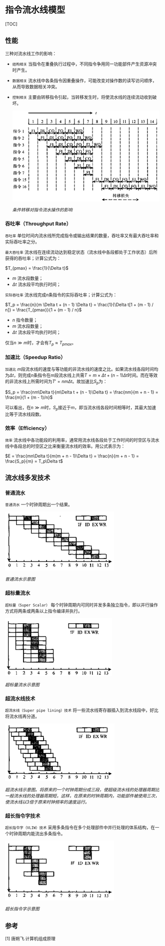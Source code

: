 # 指令流水线模型

[TOC]



## 性能

三种对流水线工作的影响：

- `结构相关` 当指令在重叠执行过程中，不同指令争用同一功能部件产生资源冲突时产生。

- `数据相关` 流水线中各条指令因重叠操作，可能改变对操作数的读写访问顺序，从而导致数据相关冲突。

- `控制相关` 主要由转移指令引起，当转移发生时，将使流水线的连续流动收到破坏。

  ![pipeline_condition_move](res/pipeline_condition_move.png)

  *条件转移对指令流水操作的影响*

### 吞吐率（Throughput Rate）

`吞吐率` 单位时间内流水线所完成指令或输出结果的数量，吞吐率又有最大吞吐率和实际吞吐率之分。

`最大吞吐率` 流水线在连续流动达到稳定状态（流水线中各段都处于工作状态）后所获得的吞吐率；计算公式为：

$T_{pmax} = \frac{1}{\Delta t}$

- $m$ 流水段数量；
- $\Delta t$ 流水段平均执行时间；

`实际吞吐率` 流水线完成$n$条指令的实际吞吐率；计算公式为：

$T_p = \frac{n}{m \Delta t + (n - 1) \Delta t} = \frac{1}{\Delta t[1 + (m - 1) / n]} = \frac{T_{pmax}}{1 + (m - 1) / n}$

- $n$ 指令数量；
- $m$ 流水段数量；
- $\Delta t$ 流水段平均执行时间；

仅当$n \gg m$时，才会有$T_p \approx T_{pmax}$。

### 加速比（Speedup Ratio）

`加速比` $m$段流水线的速度与等功能的非流水线的速度之比。如果流水线各段时间均为$\Delta t$，则完成$n$条指令在$m$段流水线上共需$T = m \times \Delta t + (n - 1)\Delta t$时间。而在等效的非流水线上所需时间为$T' = nm\Delta t$。故加速比$S_p$为：

$S_p = \frac{nm\Delta t}{m\Delta t + (n - 1)\Delta t} = \frac{nm}{m + n - 1} = \frac{m}{1 + (m - 1)/n}$

可以看出，在$n \gg m$时，$S_p$接近于$m$，即当流水线各段时间相等时，其最大加速比等于流水线段数。

### 效率（Efficiency）

`效率` 流水线中各功能段的利用率，通常用流水线各段处于工作时间的时空区与流水线中各段总的时空区之比来衡量流水线的效率。用公式表示为：

$E = \frac{mn\Delta t}{m(m + n - 1)\Delta t} = \frac{n}{m + n - 1} = \frac{S_p}{m} = T_p\Delta t$



## 流水线多发技术

### 普通流水

`普通流水` 一个时钟周期出一个结果。

![pipeline_norm](res/pipeline_norm.png)

*普通流水示意图*

### 超标量流水

`超标量（Super Scalar）` 每个时钟周期内可同时并发多条独立指令，即以并行操作方式将两条或两条以上指令编译并执行。

![pipeline_super_scalar](res/pipeline_super_scalar.png)

*超标量流水示意图*

### 超流水线技术

`超流水线（Super pipe lining）技术` 将一些流水线寄存器插入到流水线段中，好比将流水线再分道。

![pipeline_super](res/pipeline_super.png)

*超流水线示意图。将原来的一个时钟周期分成三段，使超级流水线的处理器周期比一般流水线的处理器周期短，这样，在原来的时钟周期内，功能部件被使用三次，使流水线以3倍于原来时钟频率的速度运行。*

### 超长指令字技术

`超长指令字（VLIW）技术` 采用多条指令在多个处理部件中并行处理的体系结构，在一个时钟周期内能流出多条指令。

![pipeline_vliw](res/pipeline_vliw.png)

*超长指令字示意图*



## 参考

[1] 唐朔飞.计算机组成原理
